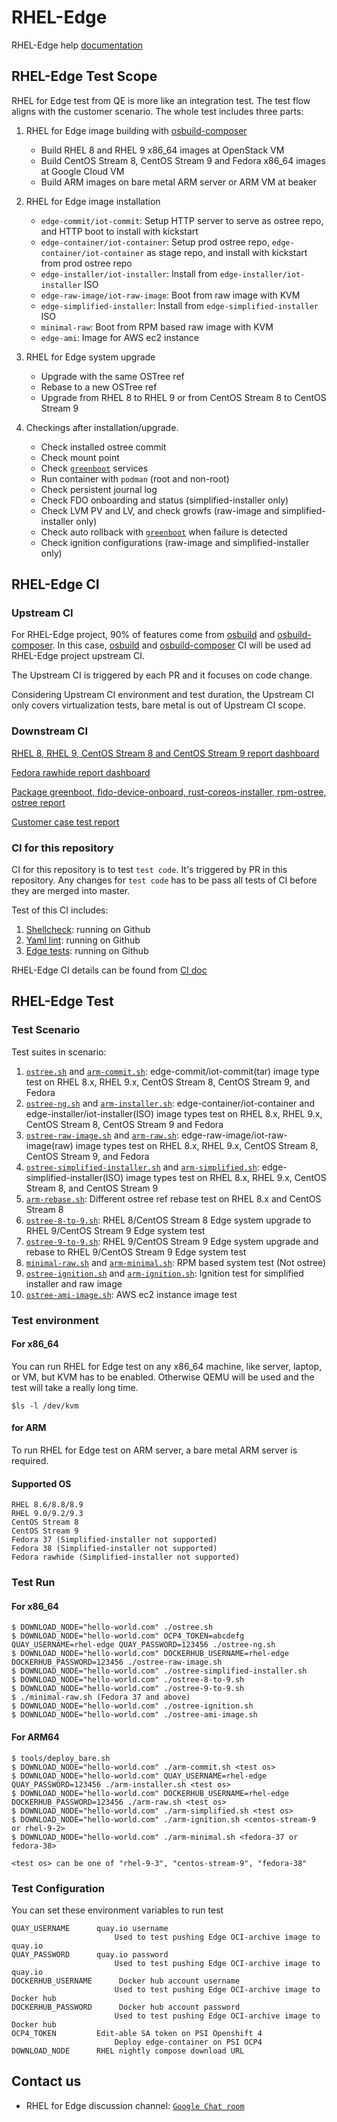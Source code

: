 # RHEL-Edge

RHEL-Edge help [documentation](HELP.md)

## RHEL-Edge Test Scope

RHEL for Edge test from QE is more like an integration test. The test flow aligns with the customer scenario. The whole test includes three parts:

1. RHEL for Edge image building with [osbuild-composer](https://github.com/osbuild/osbuild-composer.git)

    - Build RHEL 8 and RHEL 9 x86_64 images at OpenStack VM
    - Build CentOS Stream 8, CentOS Stream 9 and Fedora x86_64 images at Google Cloud VM
    - Build ARM images on bare metal ARM server or ARM VM at beaker

2. RHEL for Edge image installation

    - `edge-commit/iot-commit`: Setup HTTP server to serve as ostree repo, and HTTP boot to install with kickstart
    - `edge-container/iot-container`: Setup prod ostree repo, `edge-container/iot-container` as stage repo, and install with kickstart from prod ostree repo
    - `edge-installer/iot-installer`: Install from `edge-installer/iot-installer` ISO
    - `edge-raw-image/iot-raw-image`: Boot from raw image with KVM
    - `edge-simplified-installer`: Install from `edge-simplified-installer` ISO
    - `minimal-raw`: Boot from RPM based raw image with KVM
    - `edge-ami`: Image for AWS ec2 instance

3. RHEL for Edge system upgrade

    - Upgrade with the same OSTree ref
    - Rebase to a new OSTree ref
    - Upgrade from RHEL 8 to RHEL 9 or from CentOS Stream 8 to CentOS Stream 9

3. Checkings after installation/upgrade.

    - Check installed ostree commit
    - Check mount point
    - Check [`greenboot`](https://github.com/fedora-iot/greenboot.git) services
    - Run container with `podman` (root and non-root)
    - Check persistent journal log
    - Check FDO onboarding and status (simplified-installer only)
    - Check LVM PV and LV, and check growfs (raw-image and simplified-installer only)
    - Check auto rollback with [`greenboot`](https://github.com/fedora-iot/greenboot.git) when failure is detected
    - Check ignition configurations (raw-image and simplified-installer only)

## RHEL-Edge CI

### Upstream CI

For RHEL-Edge project, 90% of features come from [osbuild](https://github.com/osbuild/osbuild.git) and [osbuild-composer](https://github.com/osbuild/osbuild-composer.git). In this case, [osbuild](https://github.com/osbuild/osbuild.git) and [osbuild-composer](https://github.com/osbuild/osbuild-composer.git) CI will be used ad RHEL-Edge project upstream CI.

The Upstream CI is triggered by each PR and it focuses on code change.

Considering Upstream CI environment and test duration, the Upstream CI only covers virtualization tests, bare metal is out of Upstream CI scope.

### Downstream CI

[RHEL 8, RHEL 9, CentOS Stream 8 and CentOS Stream 9 report dashboard](https://github.com/virt-s1/rhel-edge/projects/1)

[Fedora rawhide report dashboard](https://github.com/virt-s1/rhel-edge/projects/2)

[Package greenboot, fido-device-onboard, rust-coreos-installer, rpm-ostree, ostree report](https://github.com/virt-s1/rhel-edge/projects/3)

[Customer case test report](https://github.com/virt-s1/rhel-edge/projects/4)

### CI for this repository

CI for this repository is to test `test code`. It's triggered by PR in this repository. Any changes for `test code` has to be pass all tests of CI before they are merged into master.

Test of this CI includes:

1. [Shellcheck](https://www.shellcheck.net/): running on Github
2. [Yaml lint](https://yamllint.readthedocs.io/en/stable/): running on Github
3. [Edge tests](https://github.com/virt-s1/rhel-edge/blob/main/CI.md#rhel-for-edge-ci): running on Github

RHEL-Edge CI details can be found from [CI doc](CI.md)

## RHEL-Edge Test

### Test Scenario

Test suites in scenario:

1. [`ostree.sh`](ostree.sh) and [`arm-commit.sh`](arm-commit.sh): edge-commit/iot-commit(tar) image type test on RHEL 8.x, RHEL 9.x, CentOS Stream 8,  CentOS Stream 9, and Fedora
2. [`ostree-ng.sh`](ostree-ng.sh) and [`arm-installer.sh`](arm-installer.sh): edge-container/iot-container and edge-installer/iot-installer(ISO) image types test on RHEL 8.x, RHEL 9.x, CentOS Stream 8, CentOS Stream 9 and Fedora
3. [`ostree-raw-image.sh`](ostree-raw-image.sh) and [`arm-raw.sh`](arm-raw.sh): edge-raw-image/iot-raw-image(raw) image types test on RHEL 8.x, RHEL 9.x, CentOS Stream 8, CentOS Stream 9, and Fedora
4. [`ostree-simplified-installer.sh`](ostree-simplified-installer.sh) and [`arm-simplified.sh`](arm-simplified.sh): edge-simplified-installer(ISO) image types test on RHEL 8.x, RHEL 9.x, CentOS Stream 8, and CentOS Stream 9
5. [`arm-rebase.sh`](arm-rebase.sh): Different ostree ref rebase test on RHEL 8.x and CentOS Stream 8
6. [`ostree-8-to-9.sh`](ostree-8-to-9.sh): RHEL 8/CentOS Stream 8 Edge system upgrade to RHEL 9/CentOS Stream 9 Edge system test
6. [`ostree-9-to-9.sh`](ostree-9-to-9.sh): RHEL 9/CentOS Stream 9 Edge system upgrade and rebase to RHEL 9/CentOS Stream 9 Edge system test
7. [`minimal-raw.sh`](minimal-raw.sh) and [`arm-minimal.sh`](arm-minimal.sh): RPM based system test (Not ostree)
8. [`ostree-ignition.sh`](ostree-ignition.sh) and [`arm-ignition.sh`](arm-ignition.sh): Ignition test for simplified installer and raw image
8. [`ostree-ami-image.sh`](ostree-ami-image.sh): AWS ec2 instance image test

### Test environment

#### For x86_64

You can run RHEL for Edge test on any x86_64 machine, like server, laptop, or VM, but KVM has to be enabled. Otherwise QEMU will be used and the test will take a really long time.

    $ls -l /dev/kvm

#### for ARM

To run RHEL for Edge test on ARM server, a bare metal ARM server is required.

#### Supported OS

    RHEL 8.6/8.8/8.9
    RHEL 9.0/9.2/9.3
    CentOS Stream 8
    CentOS Stream 9
    Fedora 37 (Simplified-installer not supported)
    Fedora 38 (Simplified-installer not supported)
    Fedora rawhide (Simplified-installer not supported)

### Test Run

#### For x86_64

    $ DOWNLOAD_NODE="hello-world.com" ./ostree.sh
    $ DOWNLOAD_NODE="hello-world.com" OCP4_TOKEN=abcdefg QUAY_USERNAME=rhel-edge QUAY_PASSWORD=123456 ./ostree-ng.sh
    $ DOWNLOAD_NODE="hello-world.com" DOCKERHUB_USERNAME=rhel-edge DOCKERHUB_PASSWORD=123456 ./ostree-raw-image.sh
    $ DOWNLOAD_NODE="hello-world.com" ./ostree-simplified-installer.sh
    $ DOWNLOAD_NODE="hello-world.com" ./ostree-8-to-9.sh
    $ DOWNLOAD_NODE="hello-world.com" ./ostree-9-to-9.sh
    $ ./minimal-raw.sh (Fedora 37 and above)
    $ DOWNLOAD_NODE="hello-world.com" ./ostree-ignition.sh
    $ DOWNLOAD_NODE="hello-world.com" ./ostree-ami-image.sh

#### For ARM64

    $ tools/deploy_bare.sh
    $ DOWNLOAD_NODE="hello-world.com" ./arm-commit.sh <test os>
    $ DOWNLOAD_NODE="hello-world.com" QUAY_USERNAME=rhel-edge QUAY_PASSWORD=123456 ./arm-installer.sh <test os>
    $ DOWNLOAD_NODE="hello-world.com" DOCKERHUB_USERNAME=rhel-edge DOCKERHUB_PASSWORD=123456 ./arm-raw.sh <test os>
    $ DOWNLOAD_NODE="hello-world.com" ./arm-simplified.sh <test os>
    $ DOWNLOAD_NODE="hello-world.com" ./arm-ignition.sh <centos-stream-9 or rhel-9-2>
    $ DOWNLOAD_NODE="hello-world.com" ./arm-minimal.sh <fedora-37 or fedora-38>

    <test os> can be one of "rhel-9-3", "centos-stream-9", "fedora-38"

### Test Configuration

You can set these environment variables to run test

    QUAY_USERNAME      quay.io username
                           Used to test pushing Edge OCI-archive image to quay.io
    QUAY_PASSWORD      quay.io password
                           Used to test pushing Edge OCI-archive image to quay.io
    DOCKERHUB_USERNAME      Docker hub account username
                           Used to test pushing Edge OCI-archive image to Docker hub
    DOCKERHUB_PASSWORD      Docker hub account password
                           Used to test pushing Edge OCI-archive image to Docker hub
    OCP4_TOKEN         Edit-able SA token on PSI Openshift 4
                           Deploy edge-container on PSI OCP4
    DOWNLOAD_NODE      RHEL nightly compose download URL

## Contact us

- RHEL for Edge discussion channel: [`Google Chat room`](https://mail.google.com/chat/u/0/#chat/space/AAAAlhJ-myk)
